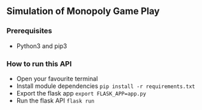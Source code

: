 ## Simulation of Monopoly Game Play

### Prerequisites
- Python3 and pip3

### How to run this API
- Open your favourite terminal
- Install module dependencies `pip install -r requirements.txt`
- Export the flask app
  `export FLASK_APP=app.py`
- Run the flask API
  `flask run`